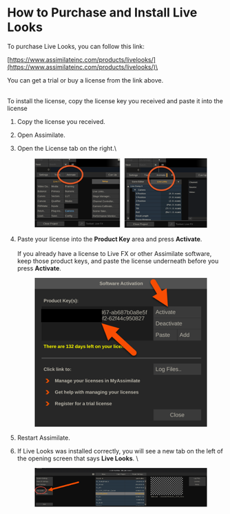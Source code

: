 # How to Purchase and Install Live Looks

To purchase Live Looks, you can follow this link:&#x20;

[https://www.assimilateinc.com/products/livelooks/](https://www.assimilateinc.com/products/livelooks/)\


You can get a trial or buy a license from the link above.&#x20;

\
To install the license, copy the license key you received and paste it into the license&#x20;

1. Copy the license you received.
2. Open Assimilate.
3.  Open the License tab on the right.\


    <figure><img src="../.gitbook/assets/image (3) (1) (1).png" alt=""><figcaption></figcaption></figure>


4.  Paste your license into the **Product Key** area and press **Activate**. \
    \
    If you already have a license to Live FX or other Assimilate software, keep those product keys, and paste the license underneath before you press **Activate**.



    <figure><img src="../.gitbook/assets/image (9).png" alt=""><figcaption></figcaption></figure>
5. Restart Assimilate.
6.  If Live Looks was installed correctly, you will see a new tab on the left of the opening screen that says **Live Looks**. \


    <figure><img src="../.gitbook/assets/image (119).png" alt=""><figcaption></figcaption></figure>

